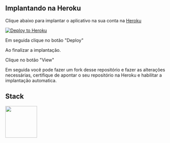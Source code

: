 ## Implantando na Heroku

Clique abaixo para implantar o aplicativo na sua conta na [Heroku](https://www.heroku.com/)

[![Deploy to Heroku](https://www.herokucdn.com/deploy/button.svg)](https://heroku.com/deploy?template=https://github.com/sergiohc/Nosso_Amigo_Secreto)

Em seguida clique no botão "Deploy"

Ao finalizar a implantação.

Clique no botão "View"

Em seguida você pode fazer um fork desse repositório e fazer as alterações necessárias, certifique de apontar o seu repositório na Heroku e habilitar a implantação automatica.

## Stack

<p align="left">
  <a href="http://materializecss.com/">
    <img src="http://materializecss.com/res/materialize.svg" width="100">
  </a>
</p>
